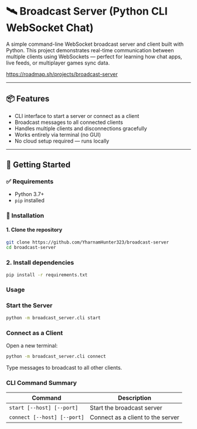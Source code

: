 # 🛰️ Broadcast Server (Python CLI WebSocket Chat)

A simple command-line WebSocket broadcast server and client built with Python. This project demonstrates real-time communication between multiple clients using WebSockets — perfect for learning how chat apps, live feeds, or multiplayer games sync data.

https://roadmap.sh/projects/broadcast-server

---

## 📦 Features

- CLI interface to start a server or connect as a client
- Broadcast messages to all connected clients
- Handles multiple clients and disconnections gracefully
- Works entirely via terminal (no GUI)
- No cloud setup required — runs locally

---

## 🚀 Getting Started

### ✅ Requirements

- Python 3.7+
- `pip` installed

### 🔧 Installation

#### 1. Clone the repository

```bash
git clone https://github.com/YharnamHunter323/broadcast-server
cd broadcast-server
```

### 2. Install dependencies

```bash
pip install -r requirements.txt
```

### Usage

### Start the Server

```bash
python -m broadcast_server.cli start
```

### Connect as a Client

Open a new terminal:

```bash
python -m broadcast_server.cli connect
```

Type messages to broadcast to all other clients.

### CLI Command Summary

| Command                     | Description                       |
| --------------------------- | --------------------------------- |
| `start [--host] [--port]`   | Start the broadcast server        |
| `connect [--host] [--port]` | Connect as a client to the server |
